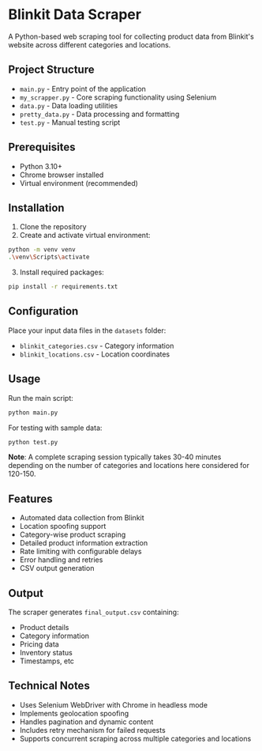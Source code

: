 # Blinkit Data Scraper

A Python-based web scraping tool for collecting product data from Blinkit's website across different categories and locations.

## Project Structure

- `main.py` - Entry point of the application
- `my_scrapper.py` - Core scraping functionality using Selenium  
- `data.py` - Data loading utilities
- `pretty_data.py` - Data processing and formatting
- `test.py` - Manual testing script

## Prerequisites

- Python 3.10+
- Chrome browser installed 
- Virtual environment (recommended)

## Installation

1. Clone the repository
2. Create and activate virtual environment:
```bash
python -m venv venv
.\venv\Scripts\activate
```
3. Install required packages:
```bash
pip install -r requirements.txt
```

## Configuration

Place your input data files in the `datasets` folder:

- `blinkit_categories.csv` - Category information
- `blinkit_locations.csv` - Location coordinates

## Usage

Run the main script:
```bash
python main.py
```

For testing with sample data:
```bash
python test.py
```

**Note**: A complete scraping session typically takes 30-40 minutes depending on the number of categories and locations here considered for 120-150.

## Features

- Automated data collection from Blinkit
- Location spoofing support
- Category-wise product scraping
- Detailed product information extraction
- Rate limiting with configurable delays
- Error handling and retries
- CSV output generation

## Output

The scraper generates `final_output.csv` containing:

- Product details
- Category information
- Pricing data
- Inventory status
- Timestamps, etc

## Technical Notes

- Uses Selenium WebDriver with Chrome in headless mode
- Implements geolocation spoofing
- Handles pagination and dynamic content
- Includes retry mechanism for failed requests
- Supports concurrent scraping across multiple categories and locations
